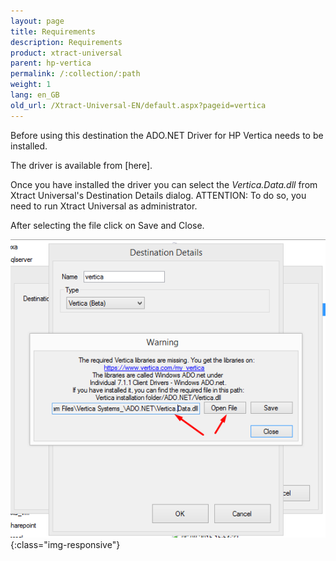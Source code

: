 ```yaml
---
layout: page
title: Requirements
description: Requirements
product: xtract-universal
parent: hp-vertica
permalink: /:collection/:path
weight: 1
lang: en_GB
old_url: /Xtract-Universal-EN/default.aspx?pageid=vertica
---
```


Before using this destination the ADO.NET Driver for HP Vertica needs to be installed.

The driver is available from [here].

Once you have installed the driver you can select the *Vertica.Data.dll* from Xtract Universal's Destination Details dialog.
ATTENTION: To do so, you need to run Xtract Universal as administrator.

After selecting the file click on Save and Close. 

![XU_Vertica_driver](/img/content/XU_Vertica_driver.png){:class="img-responsive"}